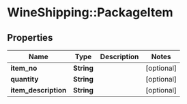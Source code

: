 # WineShipping::PackageItem

## Properties
Name | Type | Description | Notes
------------ | ------------- | ------------- | -------------
**item_no** | **String** |  | [optional] 
**quantity** | **String** |  | [optional] 
**item_description** | **String** |  | [optional] 


